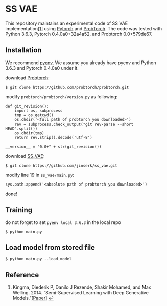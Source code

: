 # SS VAE

This repository maintains an experimental code of SS VAE implementation<span id="a1">[[1]](#f1)</span> using [Pytorch](https://github.com/pytorch/pytorch) and [ProbTorch](https://github.com/probtorch/probtorch).
The code was tested with Python 3.6.3, Pytorch 0.4.0a0+32a4a52, and Probtorch 0.0+579de67.

## Installation

We recommend [pyenv](https://github.com/pyenv/pyenv). We assume you already have pyenv and Python 3.6.3 and Pytorch 0.4.0a0 under it.

download [Probtorch](https://github.com/probtorch/probtorch):
```
$ git clone https://github.com/probtorch/probtorch.git
```

modify `probtorch/probtorch/version.py` as following:
```
def git_revision():
    import os, subprocess
    tmp = os.getcwd()
    os.chdir('<full path of probtorch you downloaded>')
    rev = subprocess.check_output("git rev-parse --short HEAD".split())
    os.chdir(tmp)
    return rev.strip().decode('utf-8')

__version__ = "0.0+" + str(git_revision())
```

download [SS_VAE](https://github.com/jinserk/ss_vae.git"):
```
$ git clone https://github.com/jinserk/ss_vae.git
```

modify line 19 in `ss_vae/main.py`:
```
sys.path.append('<absolute path of probtorch you downloaded>')
```

done!

## Training

do not forget to set `pyenv local 3.6.3` in the local repo

```
$ python main.py
```

## Load model from stored file

```
$ python main.py --load_model
```

## Reference
1. <span id="f1"></span> Kingma, Diederik P, Danilo J Rezende, Shakir Mohamed, and Max Welling. 2014. “Semi-Supervised Learning with Deep Generative Models.”[[Paper]](http://arxiv.org/abs/1406.5298) [$\hookleftarrow$](#a1)
